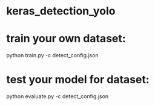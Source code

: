 # keras_detection_yolo

# train your own dataset:
python train.py -c detect_config.json

# test your model for dataset:
python evaluate.py -c detect_config.json 

